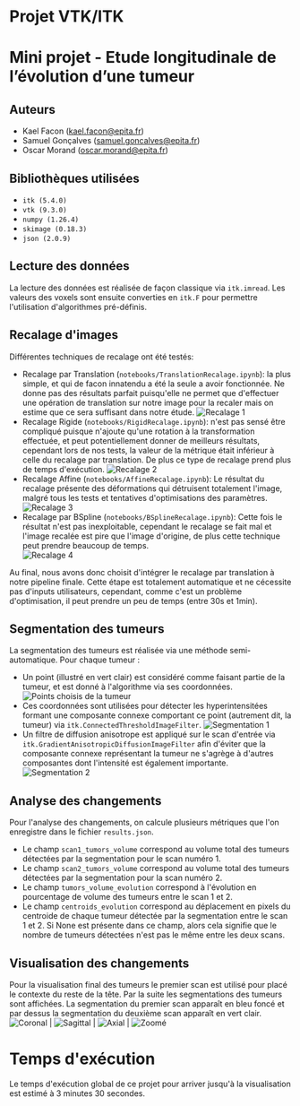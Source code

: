 # Projet VTK/ITK
# Mini projet - Etude longitudinale de l’évolution d’une tumeur
## Auteurs
- Kael Facon (kael.facon@epita.fr)
- Samuel Gonçalves (samuel.goncalves@epita.fr)
- Oscar Morand (oscar.morand@epita.fr)

## Bibliothèques utilisées
- `itk (5.4.0)`
- `vtk (9.3.0)`
- `numpy (1.26.4)`
- `skimage (0.18.3)`
- `json (2.0.9)`

## Lecture des données
La lecture des données est réalisée de façon classique via `itk.imread`. Les valeurs des voxels sont ensuite converties en `itk.F` pour permettre l'utilisation d'algorithmes pré-définis.

## Recalage d'images
Différentes techniques de recalage ont été testés:
- Recalage par Translation (`notebooks/TranslationRecalage.ipynb`): la plus simple, et qui de facon innatendu a été la seule a avoir fonctionnée. Ne donne pas des résultats parfait puisqu'elle ne permet que d'effectuer une opération de translation sur notre image pour la recaler mais on estime que ce sera suffisant dans notre étude.
![Recalage 1](Images/Recalage1.png)
- Recalage Rigide (`notebooks/RigidRecalage.ipynb`): n'est pas sensé être compliqué puisque n'ajoute qu'une rotation à la transformation effectuée, et peut potentiellement donner de meilleurs résultats, cependant lors de nos tests, la valeur de la métrique était inférieur à celle du recalage par translation. De plus ce type de recalage prend plus de temps d'exécution.
![Recalage 2](Images/Recalage2.png)
- Recalage Affine (`notebooks/AffineRecalage.ipynb`): Le résultat du recalage présente des déformations qui détruisent totalement l'image, malgré tous les tests et tentatives d'optimisations des paramètres.
![Recalage 3](Images/Recalage3.png)
- Recalage par BSpline (`notebooks/BSplineRecalage.ipynb`): Cette fois le résultat n'est pas inexploitable, cependant le recalage se fait mal et l'image recalée est pire que l'image d'origine, de plus cette technique peut prendre beaucoup de temps.  
![Recalage 4](Images/Recalage4.png)

Au final, nous avons donc choisit d'intégrer le recalage par translation à notre pipeline finale. Cette étape est totalement automatique et ne cécessite pas d'inputs utilisateurs, cependant, comme c'est un problème d'optimisation, il peut prendre un peu de temps (entre 30s et 1min).

## Segmentation des tumeurs
La segmentation des tumeurs est réalisée via une méthode semi-automatique. Pour chaque tumeur :
- Un point (illustré en vert clair) est considéré comme faisant partie de la tumeur, et est donné à l'algorithme via ses coordonnées.
  ![Points choisis de la tumeur](Images/Points.png)
- Ces coordonnées sont utilisées pour détecter les hyperintensitées formant une composante connexe comportant ce point (autrement dit, la tumeur) via `itk.ConnectedThresholdImageFilter`.
  ![Segmentation 1](Images/Segmentation1.png)
- Un filtre de diffusion anisotrope est appliqué sur le scan d'entrée via `itk.GradientAnisotropicDiffusionImageFilter` afin d'éviter que la composante connexe représentant la tumeur ne s'agrège à d'autres composantes dont l'intensité est également importante.
  ![Segmentation 2](Images/Segmentation2.png)

## Analyse des changements
Pour l'analyse des changements, on calcule plusieurs métriques que l'on enregistre dans le fichier `results.json`. 
- Le champ `scan1_tumors_volume` correspond au volume total des tumeurs détectées par la segmentation pour le scan numéro 1.
- Le champ `scan2_tumors_volume` correspond au volume total des tumeurs détectées par la segmentation pour la scan numéro 2.
- Le champ `tumors_volume_evolution` correspond à l'évolution en pourcentage de volume des tumeurs entre le scan 1 et 2. 
- Le champ `centroids_evolution` correspond au déplacement en pixels du centroide de chaque tumeur détectée par la segmentation entre le scan 1 et 2. Si None est présente dans ce champ, alors cela signifie que le nombre de tumeurs détectées n'est pas le même entre les deux scans.

## Visualisation des changements
Pour la visualisation final des tumeurs le premier scan est utilisé pour placé le contexte du reste de la tête. Par la suite les segmentations des tumeurs sont affichées.
La segmentation du premier scan apparaît en bleu foncé et par dessus la segmentation du deuxième scan apparaît en vert clair.
  ![Coronal](Images/Visualisation_coronal.png) | ![Sagittal](Images/Visualisation_sagittal.png) | ![Axial](Images/Visualisation_axial.png) | ![Zoomé](Images/Visualisation_zoom.png)

# Temps d'exécution
Le temps d'exécution global de ce projet pour arriver jusqu'à la visualisation est estimé à 3 minutes 30 secondes.
